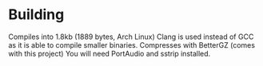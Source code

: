 # Building  

Compiles into 1.8kb (1889 bytes, Arch Linux)
Clang is used instead of GCC as it is able to compile smaller binaries.
Compresses with BetterGZ (comes with this project)
You will need PortAudio and sstrip installed.

